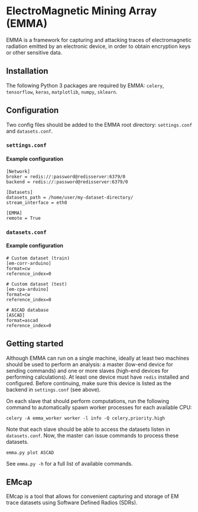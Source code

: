 # ElectroMagnetic Mining Array (EMMA)

EMMA is a framework for capturing and attacking traces of electromagnetic radiation emitted by an electronic device, in order to obtain encryption keys or other sensitive data.

## Installation

The following Python 3 packages are required by EMMA: `celery`, `tensorflow`, `keras`, `matplotlib`, `numpy`, `sklearn`.

## Configuration

Two config files should be added to the EMMA root directory: `settings.conf` and `datasets.conf`.

### `settings.conf`

#### Example configuration
```
[Network]
broker = redis://:password@redisserver:6379/0
backend = redis://:password@redisserver:6379/0

[Datasets]
datasets_path = /home/user/my-dataset-directory/
stream_interface = eth0

[EMMA]
remote = True
```

### `datasets.conf`
#### Example configuration
```
# Custom dataset (train)
[em-corr-arduino]
format=cw
reference_index=0

# Custom dataset (test)
[em-cpa-arduino]
format=cw
reference_index=0

# ASCAD database
[ASCAD]
format=ascad
reference_index=0
```

## Getting started

Although EMMA can run on a single machine, ideally at least two machines should be used to perform an analysis: a master (low-end device for sending commands) and one or more slaves (high-end devices for performing calculations). At least one device must have `redis` installed and configured. Before continuing, make sure this device is listed as the backend in `settings.conf` (see above).

On each slave that should perform computations, run the following command to automatically spawn worker processes for each available CPU:

```
celery -A emma_worker worker -l info -Q celery,priority.high
```

Note that each slave should be able to access the datasets listen in `datasets.conf`. Now, the master can issue commands to process these datasets.

```
emma.py plot ASCAD
```

See `emma.py -h` for a full list of available commands.

## EMcap

EMcap is a tool that allows for convenient capturing and storage of EM trace datasets using Software Defined Radios (SDRs).
